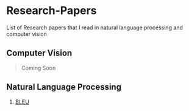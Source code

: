 # Research-Papers
List of Research papers that I read in natural language processing and computer vision

## Computer Vision
> Coming Soon

## Natural Language Processing
1. [BLEU](/NLP/BLEU.pdf)
